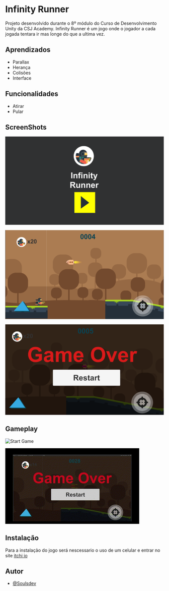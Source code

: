 
# Infinity Runner

Projeto desenvolvido durante o 8º módulo do Curso de Desenvolvimento Unity da CSJ Academy. Infinity Runner é um jogo onde o jogador a cada jogada tentara ir mas longe do que a ultima vez. 


## Aprendizados

- Parallax
- Herança
- Colisões
- Interface

## Funcionalidades

- Atirar
- Pular


## ScreenShots

![Start Menu](/Imagens%20Game/Start_Menu.png)

![Gameplay](/Imagens%20Game/Gameplay.png)

![GameOver](/Imagens%20Game/GameOver.png)

## Gameplay
![Start Game](/Imagens%20Game/StartGame.gif)

![Start Game](/Imagens%20Game/GameOver.gif)


## Instalação

Para a instalação do jogo será nescessario o uso de um celular e entrar no site [itchi io](https://soulsdev.itch.io/) 
    
## Autor

- [@Soulsdev](https://github.com/SoulsDevStudio)